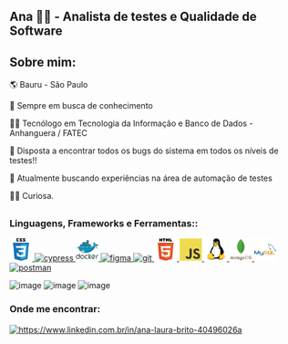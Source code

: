 ## Ana :woman_technologist: - Analista de testes e Qualidade de Software

## Sobre mim:
🌎 Bauru - São Paulo

🌱 Sempre em busca de conhecimento 

:woman_student: Tecnólogo em Tecnologia da Informação e Banco de Dados - Anhanguera / FATEC 

🐞 Disposta a encontrar todos os bugs do sistema em todos os níveis de testes!! 

📝 Atualmente buscando experiências na área de automação de testes 

🕵️‍♀️ Curiosa.

##
<h3 align="left">Linguagens, Frameworks e Ferramentas::</h3>
<p align="left"> <a href="https://www.w3schools.com/css/" target="_blank" rel="noreferrer"> <img src="https://raw.githubusercontent.com/devicons/devicon/master/icons/css3/css3-original-wordmark.svg" alt="css3" width="40" height="40"/> </a> <a href="https://www.cypress.io" target="_blank" rel="noreferrer"> <img src="https://raw.githubusercontent.com/simple-icons/simple-icons/6e46ec1fc23b60c8fd0d2f2ff46db82e16dbd75f/icons/cypress.svg" alt="cypress" width="40" height="40"/> </a> <a href="https://www.docker.com/" target="_blank" rel="noreferrer"> <img src="https://raw.githubusercontent.com/devicons/devicon/master/icons/docker/docker-original-wordmark.svg" alt="docker" width="40" height="40"/> </a> <a href="https://www.figma.com/" target="_blank" rel="noreferrer"> <img src="https://www.vectorlogo.zone/logos/figma/figma-icon.svg" alt="figma" width="40" height="40"/> </a> <a href="https://git-scm.com/" target="_blank" rel="noreferrer"> <img src="https://www.vectorlogo.zone/logos/git-scm/git-scm-icon.svg" alt="git" width="40" height="40"/> </a> <a href="https://www.w3.org/html/" target="_blank" rel="noreferrer"> <img src="https://raw.githubusercontent.com/devicons/devicon/master/icons/html5/html5-original-wordmark.svg" alt="html5" width="40" height="40"/> </a> <a href="https://developer.mozilla.org/en-US/docs/Web/JavaScript" target="_blank" rel="noreferrer"> <img src="https://raw.githubusercontent.com/devicons/devicon/master/icons/javascript/javascript-original.svg" alt="javascript" width="40" height="40"/> </a> <a href="https://www.linux.org/" target="_blank" rel="noreferrer"> <img src="https://raw.githubusercontent.com/devicons/devicon/master/icons/linux/linux-original.svg" alt="linux" width="40" height="40"/> </a> <a href="https://www.mongodb.com/" target="_blank" rel="noreferrer"> <img src="https://raw.githubusercontent.com/devicons/devicon/master/icons/mongodb/mongodb-original-wordmark.svg" alt="mongodb" width="40" height="40"/> </a> <a href="https://www.mysql.com/" target="_blank" rel="noreferrer"> <img src="https://raw.githubusercontent.com/devicons/devicon/master/icons/mysql/mysql-original-wordmark.svg" alt="mysql" width="40" height="40"/> </a> <a href="https://postman.com" target="_blank" rel="noreferrer"> <img src="https://www.vectorlogo.zone/logos/getpostman/getpostman-icon.svg" alt="postman" width="40" height="40"/> </a> 
  
![image](https://github.com/lau-ana/lau-ana/assets/142627005/58dc6e7d-3bbf-467f-971a-6827f2cec65e) ![image](https://github.com/lau-ana/lau-ana/assets/142627005/76c778a4-c1c6-4fe8-a8cb-268d7badee82) ![image](https://github.com/lau-ana/lau-ana/assets/142627005/15e71bfe-a896-41b0-a1a6-66278734494d)

  </p>
<h3 align="left">Onde me encontrar:</h3>
<p align="left">
<a href="https://linkedin.com/in/ana-laura-brito-40496026a/" target="blank"><img align="center" src="https://raw.githubusercontent.com/rahuldkjain/github-profile-readme-generator/master/src/images/icons/Social/linked-in-alt.svg" alt="https://www.linkedin.com.br/in/ana-laura-brito-40496026a" height="30" width="40" /></a>
</p>

